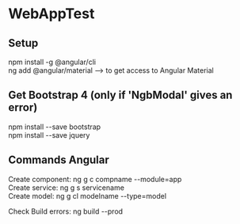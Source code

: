 # WebAppTest
  
Setup
-------------------------------------------------------------------------
npm install -g @angular/cli  
ng add @angular/material --> to get access to Angular Material


Get Bootstrap 4 (only if 'NgbModal' gives an error)
-------------------------------------------------------------------------
npm install --save bootstrap  
npm install --save jquery  
  
  
Commands Angular
-------------------------------------------------------------------------
Create component: ng g c compname --module=app  
Create service: ng g s servicename  
Create model: ng g cl modelname --type=model  
  
Check Build errors: ng build --prod  
